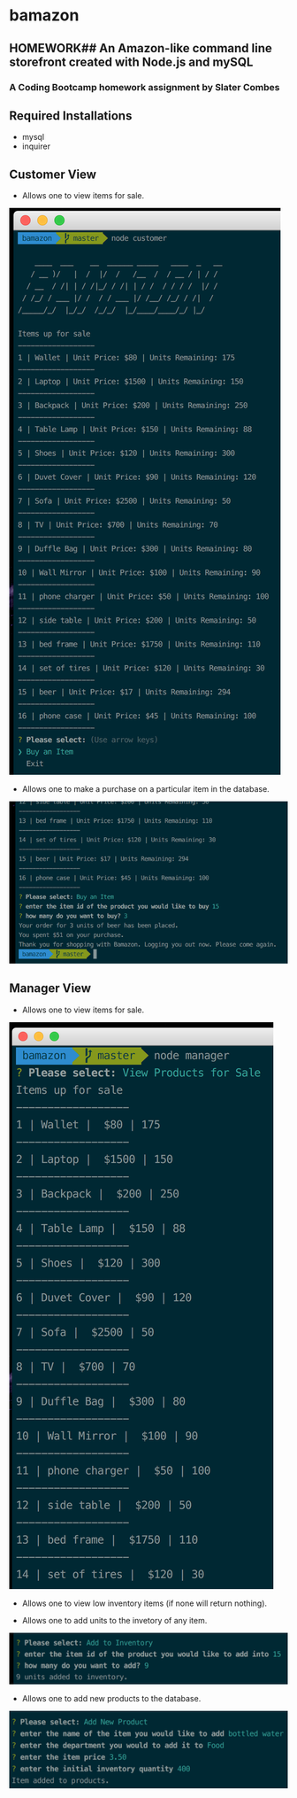 # bamazon
## HOMEWORK## An Amazon-like command line storefront created with Node.js and mySQL
### A Coding Bootcamp homework assignment by Slater Combes

## Required Installations
- mysql
- inquirer


## Customer View

- Allows one to view items for sale.

![alt text](https://raw.githubusercontent.com/lifesizehuman/bamazon/master/assets/Customer-1.png)

- Allows one to make a purchase on a particular item in the database.

![alt text](https://raw.githubusercontent.com/lifesizehuman/bamazon/master/assets/Customer-2.png)

## Manager View

- Allows one to view items for sale.

![alt text](https://raw.githubusercontent.com/lifesizehuman/bamazon/master/assets/Manager-1.png)

- Allows one to view low inventory items (if none will return nothing).

- Allows one to add units to the invetory of any item.

![alt text](https://raw.githubusercontent.com/lifesizehuman/bamazon/master/assets/Manager-2.png)

- Allows one to add new products to the database.

![alt text](https://raw.githubusercontent.com/lifesizehuman/bamazon/master/assets/Manager-3.png)
